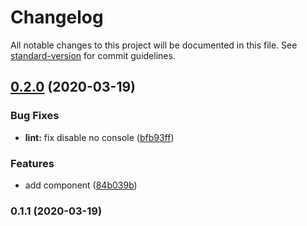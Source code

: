 # Changelog

All notable changes to this project will be documented in this file. See [standard-version](https://github.com/conventional-changelog/standard-version) for commit guidelines.

## [0.2.0](https://github.com/Controlla/vm-currency/compare/v0.1.1...v0.2.0) (2020-03-19)


### Bug Fixes

* **lint:** fix disable no console ([bfb93ff](https://github.com/Controlla/vm-currency/commit/bfb93ff))


### Features

* add component ([84b039b](https://github.com/Controlla/vm-currency/commit/84b039b))



### 0.1.1 (2020-03-19)
